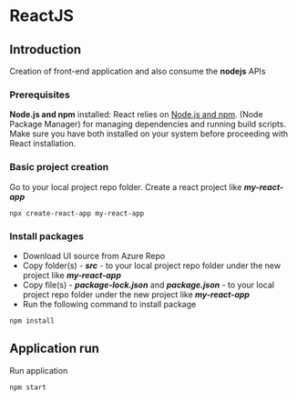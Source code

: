 # **ReactJS** 

## Introduction 
Creation of front-end application and also consume the **nodejs** APIs 

### Prerequisites 
**Node.js and npm** installed: React relies on [Node.js and npm](https://docs.npmjs.com/downloading-and-installing-node-js-and-npm). (Node Package Manager) for managing dependencies and running build scripts. Make sure you have both installed on your system before proceeding with React installation. 

### Basic project creation 
Go to your local project repo folder. Create a react project like ***my-react-app*** 
```shell 
npx create-react-app my-react-app 
``` 

### Install packages 
- Download UI source from Azure Repo 
- Copy folder(s) - ***src*** - to your local project repo folder under the new project like ***my-react-app*** 
- Copy file(s) - ***package-lock.json*** and ***package.json*** - to your local project repo folder under the new project like ***my-react-app*** 
- Run the following command to install package 
```shell 
npm install 
``` 

## Application run 
Run application 
```shell 
npm start 
``` 